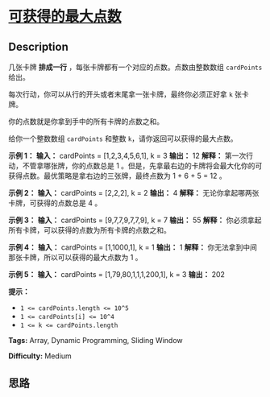 # [可获得的最大点数][title]

## Description

几张卡牌 **排成一行** ，每张卡牌都有一个对应的点数。点数由整数数组 `cardPoints` 给出。

每次行动，你可以从行的开头或者末尾拿一张卡牌，最终你必须正好拿 `k` 张卡牌。

你的点数就是你拿到手中的所有卡牌的点数之和。

给你一个整数数组 `cardPoints` 和整数 `k`，请你返回可以获得的最大点数。



**示例 1：**
            **输入：** cardPoints = [1,2,3,4,5,6,1], k = 3    **输出：** 12    **解释：** 第一次行动，不管拿哪张牌，你的点数总是 1 。但是，先拿最右边的卡牌将会最大化你的可获得点数。最优策略是拿右边的三张牌，最终点数为 1 + 6 + 5 = 12 。    

**示例 2：**
            **输入：** cardPoints = [2,2,2], k = 2    **输出：** 4    **解释：** 无论你拿起哪两张卡牌，可获得的点数总是 4 。    

**示例 3：**
            **输入：** cardPoints = [9,7,7,9,7,7,9], k = 7    **输出：** 55    **解释：** 你必须拿起所有卡牌，可以获得的点数为所有卡牌的点数之和。    

**示例 4：**
            **输入：** cardPoints = [1,1000,1], k = 1    **输出：** 1    **解释：** 你无法拿到中间那张卡牌，所以可以获得的最大点数为 1 。     

**示例 5：**
            **输入：** cardPoints = [1,79,80,1,1,1,200,1], k = 3    **输出：** 202    



**提示：**

  * `1 <= cardPoints.length <= 10^5`
  * `1 <= cardPoints[i] <= 10^4`
  * `1 <= k <= cardPoints.length`


**Tags:** Array, Dynamic Programming, Sliding Window

**Difficulty:** Medium

## 思路

[title]: https://leetcode-cn.com/problems/maximum-points-you-can-obtain-from-cards
